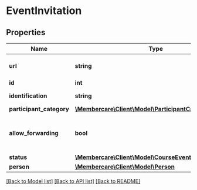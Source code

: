 # EventInvitation

## Properties
Name | Type | Description | Notes
------------ | ------------- | ------------- | -------------
**url** | **string** | The link to the current resource | [optional] 
**id** | **int** |  | [optional] 
**identification** | **string** | Invitation identification | [optional] 
**participant_category** | [**\Membercare\Client\Model\ParticipantCategory**](ParticipantCategory.md) |  | [optional] 
**allow_forwarding** | **bool** | Whether the invitation is allowed to be forwarded | [optional] 
**status** | [**\Membercare\Client\Model\CourseEventInvitationStatus**](CourseEventInvitationStatus.md) |  | [optional] 
**person** | [**\Membercare\Client\Model\Person**](Person.md) |  | [optional] 

[[Back to Model list]](../../README.md#documentation-for-models) [[Back to API list]](../../README.md#documentation-for-api-endpoints) [[Back to README]](../../README.md)

